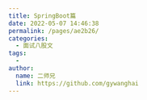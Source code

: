 ```yaml
---
title: SpringBoot篇
date: 2022-05-07 14:46:38
permalink: /pages/ae2b26/
categories:
  - 面试八股文
tags:
  - 
author: 
  name: 二师兄
  link: https://github.com/gywanghai
---
```

